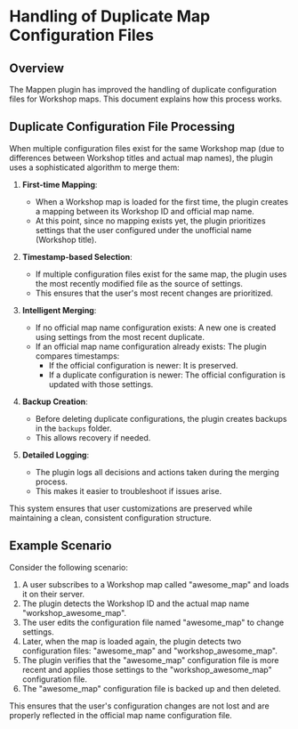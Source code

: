 # Handling of Duplicate Map Configuration Files

## Overview

The Mappen plugin has improved the handling of duplicate configuration files for Workshop maps. This document explains how this process works.

## Duplicate Configuration File Processing

When multiple configuration files exist for the same Workshop map (due to differences between Workshop titles and actual map names), the plugin uses a sophisticated algorithm to merge them:

1. **First-time Mapping**:
   - When a Workshop map is loaded for the first time, the plugin creates a mapping between its Workshop ID and official map name.
   - At this point, since no mapping exists yet, the plugin prioritizes settings that the user configured under the unofficial name (Workshop title).

2. **Timestamp-based Selection**:
   - If multiple configuration files exist for the same map, the plugin uses the most recently modified file as the source of settings.
   - This ensures that the user's most recent changes are prioritized.

3. **Intelligent Merging**:
   - If no official map name configuration exists: A new one is created using settings from the most recent duplicate.
   - If an official map name configuration already exists: The plugin compares timestamps:
     - If the official configuration is newer: It is preserved.
     - If a duplicate configuration is newer: The official configuration is updated with those settings.

4. **Backup Creation**:
   - Before deleting duplicate configurations, the plugin creates backups in the `backups` folder.
   - This allows recovery if needed.

5. **Detailed Logging**:
   - The plugin logs all decisions and actions taken during the merging process.
   - This makes it easier to troubleshoot if issues arise.

This system ensures that user customizations are preserved while maintaining a clean, consistent configuration structure.

## Example Scenario

Consider the following scenario:

1. A user subscribes to a Workshop map called "awesome_map" and loads it on their server.
2. The plugin detects the Workshop ID and the actual map name "workshop_awesome_map".
3. The user edits the configuration file named "awesome_map" to change settings.
4. Later, when the map is loaded again, the plugin detects two configuration files: "awesome_map" and "workshop_awesome_map".
5. The plugin verifies that the "awesome_map" configuration file is more recent and applies those settings to the "workshop_awesome_map" configuration file.
6. The "awesome_map" configuration file is backed up and then deleted.

This ensures that the user's configuration changes are not lost and are properly reflected in the official map name configuration file.